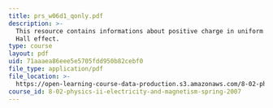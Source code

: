 ```yaml
---
title: prs_w06d1_qonly.pdf
description: >-
  This resource contains informations about positive charge in uniform field and
  Hall effect.
type: course
layout: pdf
uid: 71aaaea86eee5e5705fdd950b82cebf0
file_type: application/pdf
file_location: >-
  https://open-learning-course-data-production.s3.amazonaws.com/8-02-physics-ii-electricity-and-magnetism-spring-2007/71aaaea86eee5e5705fdd950b82cebf0_prs_w06d1_qonly.pdf
course_id: 8-02-physics-ii-electricity-and-magnetism-spring-2007
---
```

